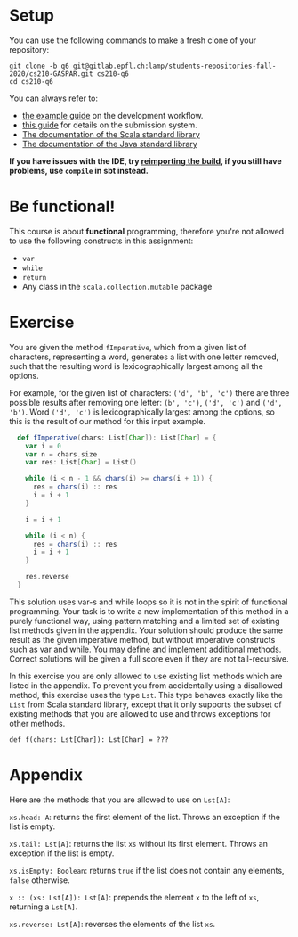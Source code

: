 # Setup

You can use the following commands to make a fresh clone of your repository:

```
git clone -b q6 git@gitlab.epfl.ch:lamp/students-repositories-fall-2020/cs210-GASPAR.git cs210-q6
cd cs210-q6
```

You can always refer to:
  * [the example guide](https://gitlab.epfl.ch/lamp/cs210/blob/master/labs/example-lab.md) on the development workflow.
  * [this guide](https://gitlab.epfl.ch/lamp/cs210/blob/master/labs/grading-and-submission.md) for details on the submission system.
  * [The documentation of the Scala standard library](https://www.scala-lang.org/files/archive/api/2.13.3)
  * [The documentation of the Java standard
    library](https://docs.oracle.com/en/java/javase/15/docs/api/index.html)

**If you have issues with the IDE, try [reimporting the build](https://gitlab.epfl.ch/lamp/cs210/-/blob/master/labs/example-lab.md#ide-features-like-type-on-hover-or-go-to-definition-do-not-work), if you still have problems, use `compile` in sbt instead.**

# Be functional!

This course is about **functional** programming, therefore you're not allowed to use the following
constructs in this assignment:
- `var`
- `while`
- `return`
- Any class in the `scala.collection.mutable` package

# Exercise

You are given the method `fImperative`, which from a given list of characters, representing a word, generates a list with one letter removed, such that the resulting word is lexicographically largest among all the options. 

For example, for the given list of characters: `('d', 'b', 'c')` there are three possible results after removing one letter: `(b', 'c')`, `('d', 'c')` and `('d', 'b')`. Word `('d', 'c')` is lexicographically largest among the options, so this is the result of our method for this input example.

```scala
  def fImperative(chars: List[Char]): List[Char] = {
    var i = 0
    var n = chars.size
    var res: List[Char] = List()

    while (i < n - 1 && chars(i) >= chars(i + 1)) {
      res = chars(i) :: res
      i = i + 1
    }

    i = i + 1

    while (i < n) {
      res = chars(i) :: res
      i = i + 1
    }

    res.reverse
  }
```

This solution uses var-s and while loops so it is not in the spirit of functional programming. Your task is to write a new implementation of this method in a purely functional way, using pattern matching and a limited set of existing list methods given in the appendix. Your solution should produce the same result as the given imperative method, but without imperative constructs such as var and while. You may define and implement additional methods. Correct solutions will be given a full score even if they are not tail-recursive.

In this exercise you are only allowed to use existing list methods which are listed in the appendix. To prevent you from accidentally using a disallowed method, this exercise uses the type `Lst`. This type behaves exactly like the `List` from Scala standard library, except that it only supports the subset of existing methods that you are allowed to use and throws exceptions for other methods.

`def f(chars: Lst[Char]): Lst[Char] = ???`

# Appendix

Here are the methods that you are allowed to use on `Lst[A]`:

`xs.head: A`: returns the first element of the list. Throws an exception if the list is empty.

`xs.tail: Lst[A]`: returns the list `xs` without its first element. Throws an exception if the list is empty.

`xs.isEmpty: Boolean`: returns `true` if the list does not contain any elements, `false` otherwise.

`x :: (xs: Lst[A]): Lst[A]`: prepends the element `x` to the left of `xs`, returning a `Lst[A]`.

`xs.reverse: Lst[A]`: reverses the elements of the list `xs`.






  

